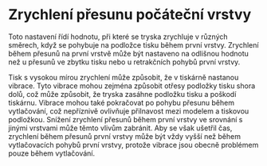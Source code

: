 Zrychlení přesunu počáteční vrstvy
====
Toto nastavení řídí hodnotu, při které se tryska zrychluje v různých směrech, když se pohybuje na podložce tisku během první vrstvy. Zrychlení během přesunů na první vrstvě může být nastaveno na odlišnou hodnotu než u přesunů ve zbytku tisku nebo u retrakčních pohybů první vrstvy.

Tisk s vysokou mírou zrychlení může způsobit, že v tiskárně nastanou vibrace. Tyto vibrace mohou zejména způsobit otřesy podložky tisku shora dolů, což může způsobit, že tryska zasáhne podložku tisku a poškodí tiskárnu. Vibrace mohou také pokračovat po pohybu přesunu během vytlačování, což nepříznivě ovlivňuje přilnavost mezi modelem a tiskovou podložkou. Snížení zrychlení přesunů během první vrstvy ve srovnání s jinými vrstvami může těmto vlivům zabránit. Aby se však ušetřil čas, zrychlení během přesunů první vrstvy může být vždy vyšší než během vytlačovacích pohybů první vrstvy, protože vibrace jsou obecně problémem pouze během vytlačování.
